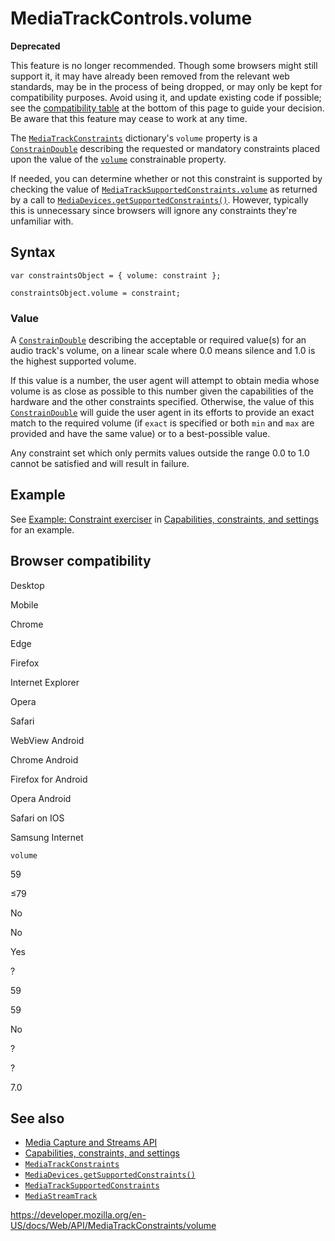 # MediaTrackControls.volume

**Deprecated**

This feature is no longer recommended. Though some browsers might still support it, it may have already been removed from the relevant web standards, may be in the process of being dropped, or may only be kept for compatibility purposes. Avoid using it, and update existing code if possible; see the [compatibility table](#browser_compatibility) at the bottom of this page to guide your decision. Be aware that this feature may cease to work at any time.

The [`MediaTrackConstraints`](../mediatrackconstraints) dictionary's `volume` property is a [`ConstrainDouble`](../constraindouble) describing the requested or mandatory constraints placed upon the value of the [`volume`](../mediatracksettings/volume) constrainable property.

If needed, you can determine whether or not this constraint is supported by checking the value of [`MediaTrackSupportedConstraints.volume`](../mediatracksupportedconstraints/volume) as returned by a call to [`MediaDevices.getSupportedConstraints()`](../mediadevices/getsupportedconstraints). However, typically this is unnecessary since browsers will ignore any constraints they're unfamiliar with.

## Syntax

    var constraintsObject = { volume: constraint };

    constraintsObject.volume = constraint;

### Value

A [`ConstrainDouble`](../constraindouble) describing the acceptable or required value(s) for an audio track's volume, on a linear scale where 0.0 means silence and 1.0 is the highest supported volume.

If this value is a number, the user agent will attempt to obtain media whose volume is as close as possible to this number given the capabilities of the hardware and the other constraints specified. Otherwise, the value of this [`ConstrainDouble`](../constraindouble) will guide the user agent in its efforts to provide an exact match to the required volume (if `exact` is specified or both `min` and `max` are provided and have the same value) or to a best-possible value.

Any constraint set which only permits values outside the range 0.0 to 1.0 cannot be satisfied and will result in failure.

## Example

See [Example: Constraint exerciser](#) in [Capabilities, constraints, and settings](../media_streams_api/constraints) for an example.

## Browser compatibility

Desktop

Mobile

Chrome

Edge

Firefox

Internet Explorer

Opera

Safari

WebView Android

Chrome Android

Firefox for Android

Opera Android

Safari on IOS

Samsung Internet

`volume`

59

≤79

No

No

Yes

?

59

59

No

?

?

7.0

## See also

- [Media Capture and Streams API](../media_streams_api)
- [Capabilities, constraints, and settings](../media_streams_api/constraints)
- [`MediaTrackConstraints`](../mediatrackconstraints)
- [`MediaDevices.getSupportedConstraints()`](../mediadevices/getsupportedconstraints)
- [`MediaTrackSupportedConstraints`](../mediatracksupportedconstraints)
- [`MediaStreamTrack`](../mediastreamtrack)

<a href="https://developer.mozilla.org/en-US/docs/Web/API/MediaTrackConstraints/volume" class="_attribution-link">https://developer.mozilla.org/en-US/docs/Web/API/MediaTrackConstraints/volume</a>
